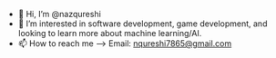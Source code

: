 - 👋 Hi, I’m @nazqureshi
- 👀 I’m interested in software development, game development, and looking to learn more about machine learning/AI.  
- 📫 How to reach me --> Email: nqureshi7865@gmail.com

<!---
nazqureshi/nazqureshi is a ✨ special ✨ repository because its `README.md` (this file) appears on your GitHub profile.
You can click the Preview link to take a look at your changes.
--->
